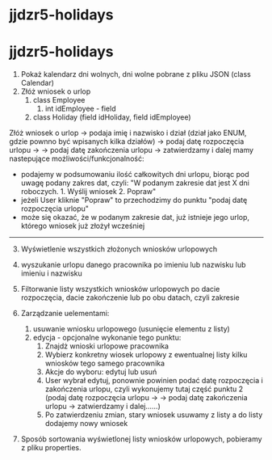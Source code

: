 # jjdzr5-holidays

# jjdzr5-holidays


1. Pokaż kalendarz dni wolnych, dni wolne pobrane z pliku JSON (class Calendar)
2. Złóż wniosek o urlop
    1. class Employee
        1. int idEmployee - field
    2. class Holiday (field idHoliday, field idEmployee)

Złóż wniosek o urlop -> podaja imię i nazwisko i dział (dział jako ENUM, gdzie pownno być wpisanych kilka działów) -> podaj datę rozpoczęcia urlopu ->
-> podaj datę zakończenia urlopu -> zatwierdzamy i dalej mamy nastepujące możliwości/funkcjonalność:

- podajemy w podsumowaniu ilość całkowitych dni urlopu, biorąc pod uwagę podany zakres dat, czyli: "W podanym zakresie dat jest X dni roboczych. 1. Wyślij wniosek  2. Popraw"
- jeżeli User kliknie "Popraw" to przechodzimy do punktu "podaj datę rozpoczęcia urlopu"
- może się okazać, że w podanym zakresie dat, już istnieje jego urlop, którego wniosek już złożył wcześniej


------------------------------------------------------------

3. Wyświetlenie wszystkich złożonych wniosków urlopowych
4. wyszukanie urlopu danego pracownika po imieniu lub nazwisku lub imieniu i nazwisku
5. Filtorwanie listy wszystkich wniosków urlopowych po dacie rozpoczęcia, dacie zakończenie lub po obu datach, czyli zakresie
6. Zarządzanie uelementami:
    1. usuwanie wniosku urlopowego (usunięcie elementu z listy)
    2. edycja - opcjonalne wykonanie tego punktu:
        1. Znajdż wnioski urlopowe pracownika
        2. Wybierz konkretny wiosek urlopowy z ewentualnej listy kilku wniosków tego samego pracownika
        3. Akcje do wyboru: edytuj lub usuń
        4. User wybrał edytuj, ponownie powinien podać datę rozpoczęcia i zakończenia urlopu, czyli wykonujemy tutaj część punktu 2 (podaj datę rozpoczęcia urlopu ->
           -> podaj datę zakończenia urlopu -> zatwierdzamy i dalej......)
        5. Po zatwierdzeniu zmian, stary wniosek usuwamy z listy a do listy dodajemy nowy wniosek

7. Sposób sortowania wyświetlonej listy wniosków urlopowych, pobieramy z pliku properties.